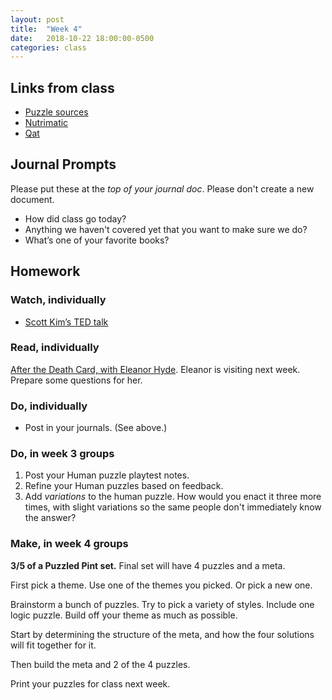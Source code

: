 ```yaml
---
layout: post
title:  "Week 4"
date:   2018-10-22 18:00:00-0500
categories: class
---
```


## Links from class

- [Puzzle sources](https://airtable.com/shrWoeVkouLQEgzfP/tblRxjGRjO0rXIJGA)
- [Nutrimatic](https://nutrimatic.org/)
- [Qat](https://www.quinapalus.com/cgi-bin/qat)

## Journal Prompts

Please put these at the *top of your journal doc*. Please don't create a new document.

- How did class go today?
- Anything we haven't covered yet that you want to make sure we do?
- What’s one of your favorite books?

## Homework

### Watch, individually

* [Scott Kim’s TED talk](https://www.ted.com/talks/scott_kim_takes_apart_the_art_of_puzzles)

### Read, individually

[After the Death Card, with Eleanor Hyde](http://biggameswithace.blogspot.com/2014/11/interview-after-death-card-with-eleanor.html). Eleanor is visiting next week. Prepare some questions for her.

### Do, individually

* Post in your journals. (See above.)

### Do, in week 3 groups

1. Post your Human puzzle playtest notes.
2. Refine your Human puzzles based on feedback.
3. Add *variations* to the human puzzle. How would you enact it three more times, with slight variations so the same people don't immediately know the answer?

### Make, in week 4 groups

**3/5 of a Puzzled Pint set.** Final set will have 4 puzzles and a meta.

First pick a theme. Use one of the themes you picked. Or pick a new one.

Brainstorm a bunch of puzzles. Try to pick a variety of styles. Include one logic puzzle. Build off your theme as much as possible.

Start by determining the structure of the meta, and how the four solutions will fit together for it.

Then build the meta and 2 of the 4 puzzles.

Print your puzzles for class next week.

